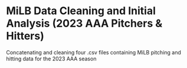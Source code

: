 # MiLB Data Cleaning and Initial Analysis (2023 AAA Pitchers & Hitters)
Concatenating and cleaning four .csv files containing MiLB pitching and hitting data for the 2023 AAA season
